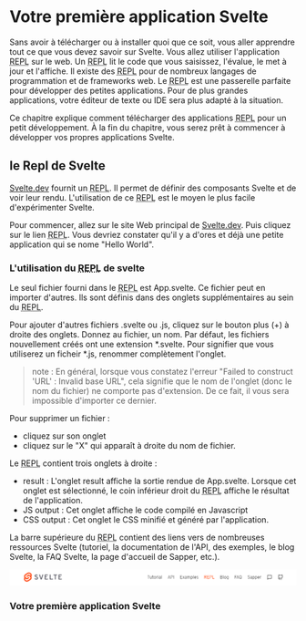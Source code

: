 # Votre première application Svelte

Sans avoir à télécharger ou à installer quoi que ce soit, vous aller apprendre tout ce que vous devez savoir sur Svelte. Vous allez utiliser l'application <abbr title="Read, Evaluate, Print, Loop">REPL</abbr> sur le web. Un <abbr title="Read, Evaluate, Print, Loop">REPL</abbr> lit le code que vous saisissez, l'évalue, le met à jour et l'affiche. Il existe des <abbr title="Read, Evaluate, Print, Loop">REPL</abbr> pour de nombreux langages de programmation et de frameworks web. Le <abbr title="Read, Evaluate, Print, Loop">REPL</abbr> est une passerelle parfaite pour développer des petites applications. Pour de plus grandes applications, votre éditeur de texte ou IDE sera plus adapté à la situation.

Ce chapitre explique comment télécharger des applications <abbr title="Read, Evaluate, Print, Loop">REPL</abbr> pour un petit développement.  À la fin du chapitre, vous serez prêt à commencer à développer vos propres applications Svelte.

## le Repl de Svelte

[Svelte.dev](https://svelte.dev) fournit un <abbr title="Read, Evaluate, Print, Loop">REPL</abbr>. Il permet de définir des composants Svelte et de voir leur rendu. L'utilisation de ce <abbr title="Read, Evaluate, Print, Loop">REPL</abbr> est le moyen le plus facile d'expérimenter Svelte.

Pour commencer, allez sur le site Web principal de [Svelte.dev](https://svelte.dev). Puis cliquez sur le lien <abbr title="Read, Evaluate, Print, Loop">REPL</abbr>. Vous devriez constater qu'il y a d'ores et déjà une petite application qui se nome "Hello World".

### L'utilisation du <abbr title="Read, Evaluate, Print, Loop">REPL</abbr> de svelte

Le seul fichier fourni dans le <abbr title="Read, Evaluate, Print, Loop">REPL</abbr> est App.svelte. Ce fichier peut en importer d'autres. Ils sont définis dans des onglets supplémentaires au sein du <abbr title="Read, Evaluate, Print, Loop">REPL</abbr>.

Pour ajouter d'autres fichiers .svelte ou .js, cliquez sur le bouton plus (+) à droite des onglets. Donnez au fichier, un nom. Par défaut, les fichiers nouvellement créés ont une extension *.svelte. Pour signifier que vous utiliserez un ficheir *.js, renommer complètement l'onglet.

> note : En général, lorsque vous constatez l'erreur "Failed to construct 'URL' : Invalid base URL", cela signifie que le nom de l'onglet (donc le nom du fichier) ne comporte pas d'extension. De ce fait, il vous sera impossible d'importer ce dernier.

Pour supprimer un fichier :
- cliquez sur son onglet
- cliquez sur le "X" qui apparaît à droite du nom de fichier.

Le <abbr title="Read, Evaluate, Print, Loop">REPL</abbr> contient trois onglets à droite :
- result : L'onglet result affiche la sortie rendue de App.svelte. Lorsque cet onglet est sélectionné, le coin inférieur droit du <abbr title="Read, Evaluate, Print, Loop">REPL</abbr> affiche le résultat de l'application.
- JS output : Cet onglet affiche le code compilé en Javascript
- CSS output : Cet onglet le CSS minifié et généré par l'application.

La barre supérieure du <abbr title="Read, Evaluate, Print, Loop">REPL</abbr> contient des liens vers de nombreuses ressources Svelte (tutoriel, la documentation de l'API, des exemples, le blog Svelte, la FAQ Svelte, la page d'accueil de Sapper, etc.).

![barre supérieure](images/top-bar-svelte.png)

### Votre première application Svelte
